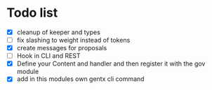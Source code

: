 # Todo list

- [x] cleanup of keeper and types
- [ ] fix slashing to weight instead of tokens
- [x] create messages for proposals
- [ ] Hook in CLI and REST
- [x] Define your Content and handler and then register it with the gov module
- [x] add in this modules own gentx cli command
